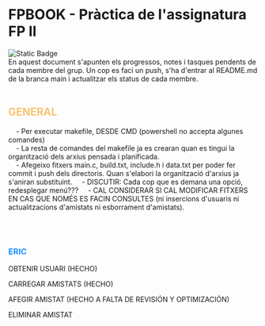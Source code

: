 # FPBOOK - Pràctica de l'assignatura FP II
<img alt="Static Badge" src="https://img.shields.io/badge/status-not_started-red">
<br>
    En aquest document s'apunten els progressos, notes i tasques pendents de cada membre del grup. Un cop es faci un push, s'ha d'entrar al README.md de la branca main i actualitzar els status de cada membre.
<br><br>
<h2 style="color:#F8C471">GENERAL</h2> 
<p>
<!-- Apunts generals -->
&nbsp &nbsp - Per executar makefile, DESDE CMD (powershell no accepta algunes comandes)<br>
&nbsp &nbsp - La resta de comandes del makefile ja es crearan quan es tingui la organització dels arxius pensada i planificada.<br>
&nbsp &nbsp - Afegeixo fitxers main.c, build.txt, include.h i data.txt per poder fer commit i push dels directoris. Quan s'elabori la organització d'arxius ja s'aniran substituint.
&nbsp &nbsp - DISCUTIR: Cada cop que es demana una opció, redesplegar menú???
&nbsp &nbsp - CAL CONSIDERAR SI CAL MODIFICAR FITXERS EN CAS QUE NOMÉS ES FACIN CONSULTES (ni insercions d'usuaris ni actualitzacions d'amistats ni esborrament d'amistats).

<!-- Fi dels apunts generals -->
</p>
<br><br>
<h3 style="color:DodgerBlue"> ERIC </h3> 
<P>
    OBTENIR USUARI (HECHO)
</p>
<p>
    CARREGAR AMISTATS (HECHO)
</P>
<p>
    AFEGIR AMISTAT (HECHO A FALTA DE REVISIÓN Y OPTIMIZACIÓN)
</p>
<p>
    ELIMINAR AMISTAT
</p>
<br><br>
